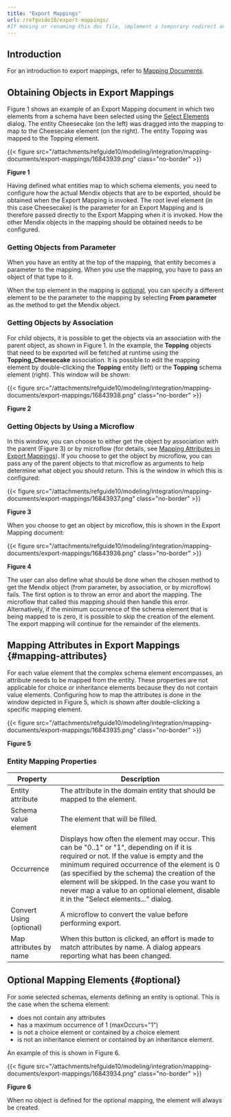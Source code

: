 ```yaml
---
title: "Export Mappings"
url: /refguide10/export-mappings/
#If moving or renaming this doc file, implement a temporary redirect and let the respective team know they should update the URL in the product. See Mapping to Products for more details.
---
```


## Introduction

For an introduction to export mappings, refer to [Mapping Documents](/refguide10/mapping-documents/).

## Obtaining Objects in Export Mappings

Figure 1 shows an example of an Export Mapping document in which two elements from a schema have been selected using the [Select Elements](/refguide10/select--elements/) dialog. The entity Cheesecake (on the left) was dragged into the mapping to map to the Cheesecake element (on the right). The entity Topping was mapped to the Topping element.

{{< figure src="/attachments/refguide10/modeling/integration/mapping-documents/export-mappings/16843939.png" class="no-border" >}}

**Figure 1**

Having defined what entities map to which schema elements, you need to configure how the actual Mendix objects that are to be exported, should be obtained when the Export Mapping is invoked. The root level element (in this case Cheesecake) is the parameter for an Export Mapping and is therefore passed directly to the Export Mapping when it is invoked. How the other Mendix objects in the mapping should be obtained needs to be configured.

### Getting Objects from Parameter

When you have an entity at the top of the mapping, that entity becomes a parameter to the mapping. When you use the mapping, you have to pass an object of that type to it.

When the top element in the mapping is [optional](#optional), you can specify a different element to be the parameter to the mapping by selecting **From parameter** as the method to get the Mendix object.

### Getting Objects by Association

For child objects, it is possible to get the objects via an association with the parent object, as shown in Figure 1. In the example, the **Topping** objects that need to be exported will be fetched at runtime using the **Topping_Cheesecake** association. It is possible to edit the mapping element by double-clicking the **Topping** entity (left) or the **Topping** schema element (right). This window will be shown:

{{< figure src="/attachments/refguide10/modeling/integration/mapping-documents/export-mappings/16843938.png" class="no-border" >}}

**Figure 2**

### Getting Objects by Using a Microflow

In this window, you can choose to either get the object by association with the parent (Figure 3) or by microflow (for details, see [Mapping Attributes in Export Mappings](#mapping-attributes)). If you choose to get the object by microflow, you can pass any of the parent objects to that microflow as arguments to help determine what object you should return. This is the window in which this is configured:

{{< figure src="/attachments/refguide10/modeling/integration/mapping-documents/export-mappings/16843937.png" class="no-border" >}}

**Figure 3**

When you choose to get an object by microflow, this is shown in the Export Mapping document:

{{< figure src="/attachments/refguide10/modeling/integration/mapping-documents/export-mappings/16843936.png" class="no-border" >}}

**Figure 4**

The user can also define what should be done when the chosen method to get the Mendix object (from parameter, by association, or by microflow) fails. The first option is to throw an error and abort the mapping. The microflow that called this mapping should then handle this error. Alternatively, if the minimum occurrence of the schema element that is being mapped to is zero, it is possible to skip the creation of the element. The export mapping will continue for the remainder of the elements.

## Mapping Attributes in Export Mappings {#mapping-attributes}

For each value element that the complex schema element encompasses, an attribute needs to be mapped from the entity. These properties are not applicable for choice or inheritance elements because they do not contain value elements. Configuring how to map the attributes is done in the window depicted in Figure 5, which is shown after double-clicking a specific mapping element.

{{< figure src="/attachments/refguide10/modeling/integration/mapping-documents/export-mappings/16843935.png" class="no-border" >}}

**Figure 5**

### Entity Mapping Properties

| Property | Description |
| --- | --- |
| Entity attribute | The attribute in the domain entity that should be mapped to the element. |
| Schema value element | The element that will be filled. |
| Occurrence | Displays how often the element may occur. This can be "0..1" or "1", depending on if it is required or not. If the value is empty and the minimum required occurrence of the element is 0 (as specified by the schema) the creation of the element will be skipped. In the case you want to never map a value to an optional element, disable it in the "Select elements..." dialog. |
| Convert Using (optional) | A microflow to convert the value before performing export. |
| Map attributes by name | When this button is clicked, an effort is made to match attributes by name. A dialog appears reporting what has been changed. |

## Optional Mapping Elements {#optional}

For some selected schemas, elements defining an entity is optional. This is the case when the schema element:

* does not contain any attributes
* has a maximum occurrence of 1 (maxOccurs="1")
* is not a choice element or contained by a choice element 
* is not an inheritance element or contained by an inheritance element. 

An example of this is shown in Figure 6.

{{< figure src="/attachments/refguide10/modeling/integration/mapping-documents/export-mappings/16843934.png" class="no-border" >}} 

**Figure 6**

When no object is defined for the optional mapping, the element will always be created.
